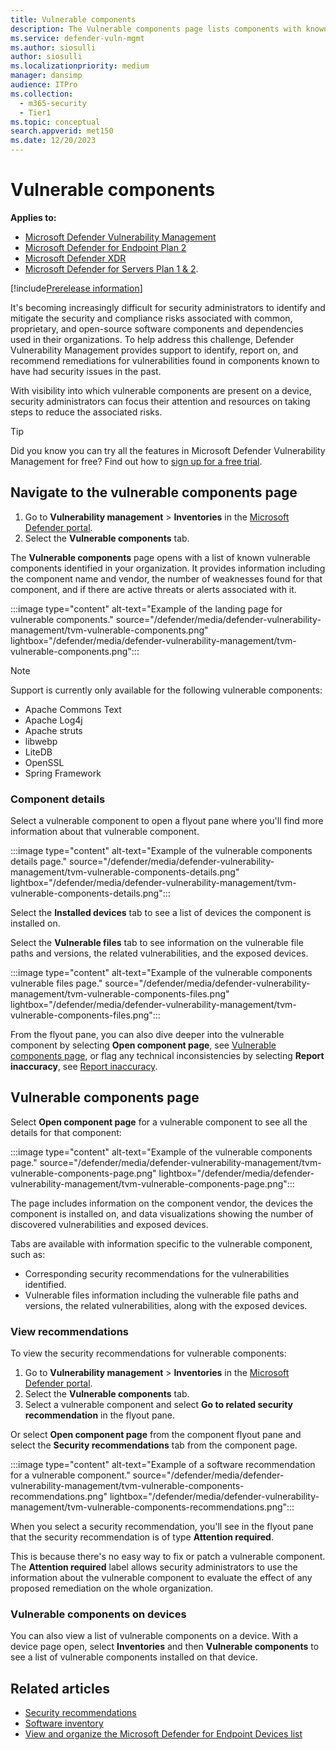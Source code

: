 ```yaml
---
title: Vulnerable components
description: The Vulnerable components page lists components with known critical vulnerabilities.
ms.service: defender-vuln-mgmt
ms.author: siosulli
author: siosulli
ms.localizationpriority: medium
manager: dansimp
audience: ITPro
ms.collection:
  - m365-security
  - Tier1
ms.topic: conceptual
search.appverid: met150
ms.date: 12/20/2023
---
```


# Vulnerable components

**Applies to:**

- [Microsoft Defender Vulnerability Management](https://go.microsoft.com/fwlink/?linkid=2229011)
- [Microsoft Defender for Endpoint Plan 2](https://go.microsoft.com/fwlink/?linkid=2154037)
- [Microsoft Defender XDR](https://go.microsoft.com/fwlink/?linkid=2118804)
- [Microsoft Defender for Servers Plan 1 & 2](/azure/defender-for-cloud/plan-defender-for-servers-select-plan).

[!include[Prerelease information](../includes/prerelease.md)]

It's becoming increasingly difficult for security administrators to identify and mitigate the security and compliance risks associated with common, proprietary, and open-source software components and dependencies used in their organizations. To help address this challenge, Defender Vulnerability Management provides support to identify, report on, and recommend remediations for vulnerabilities found in components known to have had security issues in the past.

With visibility into which vulnerable components are present on a device, security administrators can focus their attention and resources on taking steps to reduce the associated risks.

> [!TIP]
> Did you know you can try all the features in Microsoft Defender Vulnerability Management for free? Find out how to [sign up for a free trial](/defender-vulnerability-management/defender-vulnerability-management-trial).

## Navigate to the vulnerable components page

1. Go to **Vulnerability management** \> **Inventories** in the [Microsoft Defender portal](https://security.microsoft.com).
2. Select the **Vulnerable components** tab.

The **Vulnerable components** page opens with a list of known vulnerable components identified in your organization. It provides information including the component name and vendor, the number of weaknesses found for that component, and if there are active threats or alerts associated with it.

:::image type="content" alt-text="Example of the landing page for vulnerable components." source="/defender/media/defender-vulnerability-management/tvm-vulnerable-components.png" lightbox="/defender/media/defender-vulnerability-management/tvm-vulnerable-components.png":::

> [!NOTE]
> Support is currently only available for the following vulnerable components:
>
> - Apache Commons Text
> - Apache Log4j
> - Apache struts
> - libwebp
> - LiteDB
> - OpenSSL
> - Spring Framework

### Component details

Select a vulnerable component to open a flyout pane where you'll find more information about that vulnerable component.

:::image type="content" alt-text="Example of the vulnerable components details page." source="/defender/media/defender-vulnerability-management/tvm-vulnerable-components-details.png" lightbox="/defender/media/defender-vulnerability-management/tvm-vulnerable-components-details.png":::

Select the **Installed devices** tab to see a list of devices the component is installed on.

Select the **Vulnerable files** tab to see information on the vulnerable file paths and versions, the related vulnerabilities, and the exposed devices.

:::image type="content" alt-text="Example of the vulnerable components vulnerable files page." source="/defender/media/defender-vulnerability-management/tvm-vulnerable-components-files.png" lightbox="/defender/media/defender-vulnerability-management/tvm-vulnerable-components-files.png":::

From the flyout pane, you can also dive deeper into the vulnerable component by selecting **Open component page**, see [Vulnerable components page](#vulnerable-components-page), or flag any technical inconsistencies by selecting **Report inaccuracy**, see [Report inaccuracy](./tvm-software-inventory.md#report-inaccuracy).

## Vulnerable components page

Select **Open component page** for a vulnerable component to see all the details for that component:

:::image type="content" alt-text="Example of the vulnerable components page." source="/defender/media/defender-vulnerability-management/tvm-vulnerable-components-page.png" lightbox="/defender/media/defender-vulnerability-management/tvm-vulnerable-components-page.png":::

The page includes information on the component vendor, the devices the component is installed on, and data visualizations showing the number of discovered vulnerabilities and exposed devices.

Tabs are available with information specific to the vulnerable component, such as:

- Corresponding security recommendations for the vulnerabilities identified.
- Vulnerable files information including the vulnerable file paths and versions, the related vulnerabilities, along with the exposed devices.

### View recommendations

To view the security recommendations for vulnerable components:

1. Go to **Vulnerability management** \> **Inventories** in the [Microsoft Defender portal](https://security.microsoft.com).
2. Select the **Vulnerable components** tab.
3. Select a vulnerable component and select **Go to related security recommendation** in the flyout pane.

Or select **Open component page** from the component flyout pane and select the **Security recommendations** tab from the component page.

:::image type="content" alt-text="Example of a software recommendation for a vulnerable component." source="/defender/media/defender-vulnerability-management/tvm-vulnerable-components-recommendations.png" lightbox="/defender/media/defender-vulnerability-management/tvm-vulnerable-components-recommendations.png":::

When you select a security recommendation, you'll see in the flyout pane that the security recommendation is of type **Attention required**.

This is because there's no easy way to fix or patch a vulnerable component. The **Attention required** label allows security administrators to use the information about the vulnerable component to evaluate the effect of any proposed remediation on the whole organization.

### Vulnerable components on devices

You can also view a list of vulnerable components on a device. With a device page open, select **Inventories** and then **Vulnerable components** to see a list of vulnerable components installed on that device.

## Related articles

- [Security recommendations](tvm-security-recommendation.md)
- [Software inventory](tvm-software-inventory.md)
- [View and organize the Microsoft Defender for Endpoint Devices list](/defender-endpoint/machines-view-overview)

